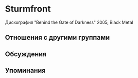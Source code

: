# Sturmfront

Дискография
"Behind the Gate of Darkness" 2005, Black Metal

## Отношения с другими группами


## Обсуждения


## Упоминания

